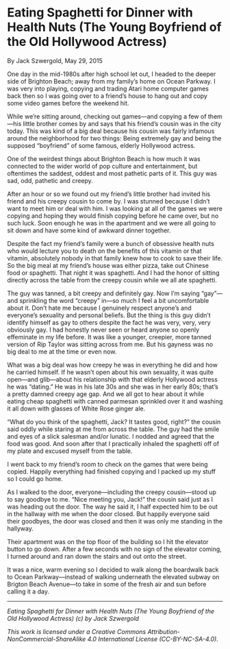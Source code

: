 # Eating Spaghetti for Dinner with Health Nuts (The Young Boyfriend of the Old Hollywood Actress)

By Jack Szwergold, May 29, 2015

One day in the mid-1980s after high school let out, I headed to the deeper side of Brighton Beach; away from my family’s home on Ocean Parkway. I was very into playing, copying and trading Atari home computer games back then so I was going over to a friend’s house to hang out and copy some video games before the weekend hit.

While we’re sitting around, checking out games—and copying a few of them—his little brother comes by and says that his friend’s cousin was in the city today. This was kind of a big deal because his cousin was fairly infamous around the neighborhood for two things: Being extremely gay and being the supposed “boyfriend” of some famous, elderly Hollywood actress.

One of the weirdest things about Brighton Beach is how much it was connected to the wider world of pop culture and entertainment, but oftentimes the saddest, oddest and most pathetic parts of it. This guy was sad, odd, pathetic and creepy.

After an hour or so we found out my friend’s little brother had invited his friend and his creepy cousin to come by. I was stunned because I didn’t want to meet him or deal with him. I was looking at all of the games we were copying and hoping they would finish copying before he came over, but no such luck. Soon enough he was in the apartment and we were all going to sit down and have some kind of awkward dinner together.

Despite the fact my friend’s family were a bunch of obsessive health nuts who would lecture you to death on the benefits of this vitamin or that vitamin, absolutely nobody in that family knew how to cook to save their life. So the big meal at my friend’s house was either pizza, take out Chinese food or spaghetti. That night it was spaghetti. And I had the honor of sitting directly across the table from the creepy cousin while we all ate spaghetti.

The guy was tanned, a bit creepy and definitely gay. Now I’m saying “gay”—and sprinkling the word “creepy” in—so much I feel a bit uncomfortable about it. Don’t hate me because I genuinely respect anyone’s and everyone’s sexuality and personal beliefs. But the thing is this guy didn’t identify himself as gay to others despite the fact he was very, very, very obviously gay. I had honestly never seen or heard anyone so openly effeminate in my life before. It was like a younger, creepier, more tanned version of Rip Taylor was sitting across from me. But his gayness was no big deal to me at the time or even now.

What was a big deal was how creepy he was in everything he did and how he carried himself. If he wasn’t open about his own sexuality, it was quite open—and glib—about his relationship with that elderly Hollywood actress he was “dating.” He was in his late 30s and she was in her early 80s; that’s a pretty damned creepy age gap. And we all got to hear about it while eating cheap spaghetti with canned parmesan sprinkled over it and washing it all down with glasses of White Rose ginger ale.

“What do you think of the spaghetti, Jack? It tastes good, right?” the cousin said oddly while staring at me from across the table. The guy had the smile and eyes of a slick salesman and/or lunatic. I nodded and agreed that the food was good. And soon after that I practically inhaled the spaghetti off of my plate and excused myself from the table.

I went back to my friend’s room to check on the games that were being copied. Happily everything had finished copying and I packed up my stuff so I could go home.

As I walked to the door, everyone—including the creepy cousin—stood up to say goodbye to me. “Nice meeting you, Jack!” the cousin said just as I was heading out the door. The way he said it, I half expected him to be out in the hallway with me when the door closed. But happily everyone said their goodbyes, the door was closed and then it was only me standing in the hallyway.

Their apartment was on the top floor of the building so I hit the elevator button to go down. After a few seconds with no sign of the elevator coming, I turned around and ran down the stairs and out onto the street.

It was a nice, warm evening so I decided to walk along the boardwalk back to Ocean Parkway—instead of walking underneath the elevated subway on Brigton Beach Avenue—to take in some of the fresh air and sun before calling it a day.

***

*Eating Spaghetti for Dinner with Health Nuts (The Young Boyfriend of the Old Hollywood Actress) (c) by Jack Szwergold*

*This work is licensed under a Creative Commons Attribution-NonCommercial-ShareAlike 4.0 International License (CC-BY-NC-SA-4.0).*

